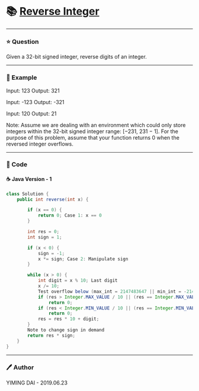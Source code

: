 # :books: [Reverse Integer](https://leetcode.com/problems/reverse-integer/)

---

### :star: Question
Given a 32-bit signed integer, reverse digits of an integer.

---

### :car: Example
Input: 123
Output: 321

Input: -123
Output: -321

Input: 120
Output: 21

Note:
Assume we are dealing with an environment which could only store integers within the 32-bit signed integer range: [−231,  231 − 1]. For the purpose of this problem, assume that your function returns 0 when the reversed integer overflows.

---

### :hammer: Code
#### :coffee: Java Version - 1
```java
class Solution {
    public int reverse(int x) {

        if (x == 0) {
            return 0; Case 1: x == 0
        }

        int res = 0;
        int sign = 1;

        if (x < 0) {
            sign = -1;
            x *= sign; Case 2: Manipulate sign
        }

        while (x > 0) {
            int digit = x % 10; Last digit
            x /= 10;
            Test overflow below (max_int = 2147483647 || min_int = -2147483648)
            if (res > Integer.MAX_VALUE / 10 || (res == Integer.MAX_VALUE / 10 && digit > 7))
                return 0;
            if (res < Integer.MIN_VALUE / 10 || (res == Integer.MIN_VALUE / 10 && digit < -8))
                return 0;
            res = res * 10 + digit;
        }
        Note to change sign in demand
        return res * sign;
    }
}
```
---

### :pen: Author
YIMING DAI - 2019.06.23
